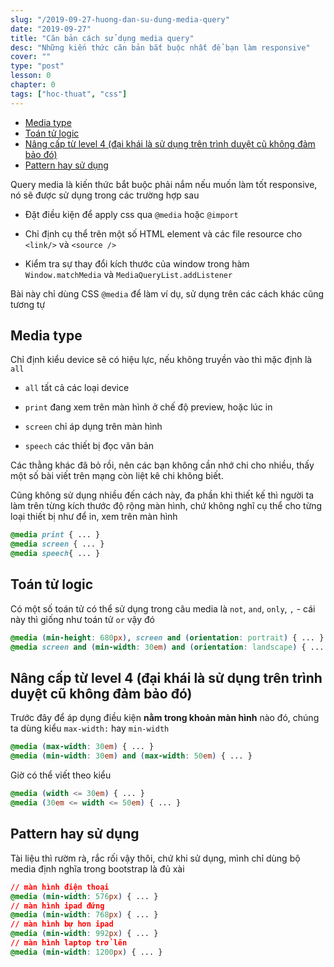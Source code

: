```yaml
---
slug: "/2019-09-27-huong-dan-su-dung-media-query"
date: "2019-09-27"
title: "Căn bản cách sử dụng media query"
desc: "Những kiến thức căn bản bắt buộc nhất để bạn làm responsive"
cover: ""
type: "post"
lesson: 0
chapter: 0
tags: ["hoc-thuat", "css"]
---
```


<!-- TOC -->

- [Media type](#media-type)
- [Toán tử logic](#to%c3%a1n-t%e1%bb%ad-logic)
- [Nâng cấp từ level 4 (đại khái là sử dụng trên trình duyệt cũ không đảm bảo đó)](#n%c3%a2ng-c%e1%ba%a5p-t%e1%bb%ab-level-4-%c4%91%e1%ba%a1i-kh%c3%a1i-l%c3%a0-s%e1%bb%ad-d%e1%bb%a5ng-tr%c3%aan-tr%c3%acnh-duy%e1%bb%87t-c%c5%a9-kh%c3%b4ng-%c4%91%e1%ba%a3m-b%e1%ba%a3o-%c4%91%c3%b3)
- [Pattern hay sử dụng](#pattern-hay-s%e1%bb%ad-d%e1%bb%a5ng)

<!-- /TOC -->

Query media là kiến thức bắt buộc phải nắm nếu muốn làm tốt responsive, nó sẽ được sử dụng trong các trường hợp sau 

- Đặt điều kiện để apply css qua `@media` hoặc `@import`

- Chỉ định cụ thể trên một số HTML element và các file resource cho `<link/>` và `<source />`

- Kiểm tra sự thay đổi kích thước của window trong hàm `Window.matchMedia` và `MediaQueryList.addListener` 

Bài này chỉ dùng CSS `@media` để làm ví dụ, sử dụng trên các cách khác cũng tương tự  

## Media type  

Chỉ định kiểu device sẽ có hiệu lực, nếu không truyền vào thì mặc định là `all`  

- `all` tất cả các loại device

- `print` đang xem trên màn hình ở chế độ preview, hoặc lúc in

- `screen` chỉ áp dụng trên màn hình

- `speech` các thiết bị đọc văn bản  

Các thằng khác đã bỏ rồi, nên các bạn không cần nhớ chi cho nhiều, thấy một số bài viết trên mạng còn liệt kê chi không biết.  

Cũng không sử dụng nhiều đến cách này, đa phần khi thiết kế thì người ta làm trên từng kích thước độ rộng màn hình, chứ không nghĩ cụ thể cho từng loại thiết bị như để in, xem trên màn hình  

```css
@media print { ... }
@media screen { ... }
@media speech{ ... }
```

## Toán tử logic

Có một số toán tử có thể sử dụng trong câu media là `not`, `and`, `only`, `,` - cái này thì giống như toán tử `or` vậy đó

```css
@media (min-height: 680px), screen and (orientation: portrait) { ... } 
@media screen and (min-width: 30em) and (orientation: landscape) { ... }
```

## Nâng cấp từ level 4 (đại khái là sử dụng trên trình duyệt cũ không đảm bảo đó)

Trước đây để áp dụng điều kiện **nằm trong khoản màn hình** nào đó, chúng ta dùng kiểu `max-width:` hay `min-width`

```css
@media (max-width: 30em) { ... }
@media (min-width: 30em) and (max-width: 50em) { ... }
```

Giờ có thể viết theo kiểu

```css
@media (width <= 30em) { ... }
@media (30em <= width <= 50em) { ... }
```

## Pattern hay sử dụng  

Tài liệu thì rườm rà, rắc rối vậy thôi, chứ khi sử dụng, mình chỉ dùng bộ media định nghĩa trong bootstrap là đủ xài

```css
// màn hình điện thoại
@media (min-width: 576px) { ... }
// màn hình ipad đứng
@media (min-width: 768px) { ... }
// màn hình bự hơn ipad
@media (min-width: 992px) { ... }
// màn hình laptop trở lên
@media (min-width: 1200px) { ... }
```
